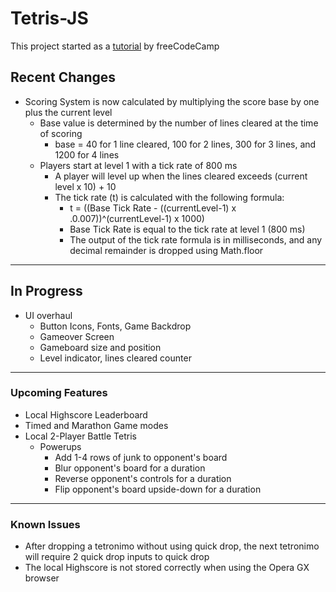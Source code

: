 # Tetris-JS
This project started as a [tutorial](https://www.youtube.com/watch?v=rAUn1Lom6dw) by freeCodeCamp 

## Recent Changes
- Scoring System is now calculated by multiplying the score base by one plus the current level
    - Base value is determined by the number of lines cleared at the time of scoring
        - base = 40 for 1 line cleared, 100 for 2 lines, 300 for 3 lines, and 1200 for 4 lines
    - Players start at level 1 with a tick rate of 800 ms
        - A player will level up when the lines cleared exceeds (current level x 10) + 10
        - The tick rate (t) is calculated with the following formula:
            - t = ((Base Tick Rate - ((currentLevel-1) x .0.007))^(currentLevel-1) x 1000)
            - Base Tick Rate is equal to the tick rate at level 1 (800 ms)
            - The output of the tick rate formula is in milliseconds, and any decimal remainder is dropped using Math.floor

---
## In Progress
- UI overhaul
    - Button Icons, Fonts, Game Backdrop
    - Gameover Screen
    - Gameboard size and position
    - Level indicator, lines cleared counter
---
### Upcoming Features
- Local Highscore Leaderboard
- Timed and Marathon Game modes
- Local 2-Player Battle Tetris
    - Powerups
        - Add 1-4 rows of junk to opponent's board
        - Blur opponent's board for a duration
        - Reverse opponent's controls for a duration
        - Flip opponent's board upside-down for a duration
---
### Known Issues
- After dropping a tetronimo without using quick drop, the next tetronimo will require 2 quick drop inputs to quick drop
- The local Highscore is not stored correctly when using the Opera GX browser

